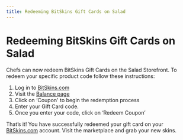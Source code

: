 ```yaml
---
title: Redeeming BitSkins Gift Cards on Salad
---
```


# Redeeming BitSkins Gift Cards on Salad

Chefs can now redeem BitSkins Gift Cards on the Salad Storefront. To redeem your specific product code follow these instructions:

1. Log in to [BitSkins.com](http://bitskins.com)
2. Visit the [Balance page](http://bitskins.com/wallet)
3. Click on ‘Coupon' to begin the redemption process
4. Enter your Gift Card code.
5. Once you enter your code, click on ‘Redeem Coupon’

That’s it! You have successfully redeemed your gift card on your [BitSkins.com](http://bitskins.com) account. Visit the marketplace and grab your new skins.
